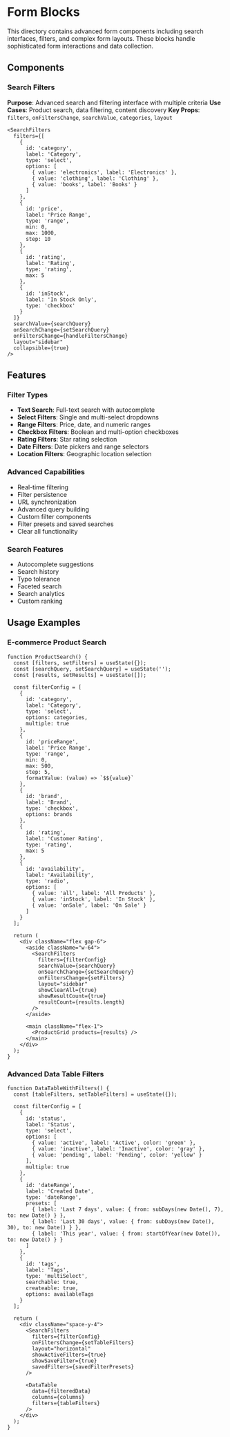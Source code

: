 # Form Blocks

This directory contains advanced form components including search interfaces, filters, and complex form layouts. These blocks handle sophisticated form interactions and data collection.

## Components

### Search Filters

**Purpose**: Advanced search and filtering interface with multiple criteria
**Use Cases**: Product search, data filtering, content discovery
**Key Props**: `filters`, `onFiltersChange`, `searchValue`, `categories`, `layout`

```tsx
<SearchFilters
  filters={[
    {
      id: 'category',
      label: 'Category',
      type: 'select',
      options: [
        { value: 'electronics', label: 'Electronics' },
        { value: 'clothing', label: 'Clothing' },
        { value: 'books', label: 'Books' }
      ]
    },
    {
      id: 'price',
      label: 'Price Range',
      type: 'range',
      min: 0,
      max: 1000,
      step: 10
    },
    {
      id: 'rating',
      label: 'Rating',
      type: 'rating',
      max: 5
    },
    {
      id: 'inStock',
      label: 'In Stock Only',
      type: 'checkbox'
    }
  ]}
  searchValue={searchQuery}
  onSearchChange={setSearchQuery}
  onFiltersChange={handleFiltersChange}
  layout="sidebar"
  collapsible={true}
/>
```

## Features

### Filter Types

- **Text Search**: Full-text search with autocomplete
- **Select Filters**: Single and multi-select dropdowns
- **Range Filters**: Price, date, and numeric ranges
- **Checkbox Filters**: Boolean and multi-option checkboxes
- **Rating Filters**: Star rating selection
- **Date Filters**: Date pickers and range selectors
- **Location Filters**: Geographic location selection

### Advanced Capabilities

- Real-time filtering
- Filter persistence
- URL synchronization
- Advanced query building
- Custom filter components
- Filter presets and saved searches
- Clear all functionality

### Search Features

- Autocomplete suggestions
- Search history
- Typo tolerance
- Faceted search
- Search analytics
- Custom ranking

## Usage Examples

### E-commerce Product Search

```tsx
function ProductSearch() {
  const [filters, setFilters] = useState({});
  const [searchQuery, setSearchQuery] = useState('');
  const [results, setResults] = useState([]);

  const filterConfig = [
    {
      id: 'category',
      label: 'Category',
      type: 'select',
      options: categories,
      multiple: true
    },
    {
      id: 'priceRange',
      label: 'Price Range',
      type: 'range',
      min: 0,
      max: 500,
      step: 5,
      formatValue: (value) => `$${value}`
    },
    {
      id: 'brand',
      label: 'Brand',
      type: 'checkbox',
      options: brands
    },
    {
      id: 'rating',
      label: 'Customer Rating',
      type: 'rating',
      max: 5
    },
    {
      id: 'availability',
      label: 'Availability',
      type: 'radio',
      options: [
        { value: 'all', label: 'All Products' },
        { value: 'inStock', label: 'In Stock' },
        { value: 'onSale', label: 'On Sale' }
      ]
    }
  ];

  return (
    <div className="flex gap-6">
      <aside className="w-64">
        <SearchFilters
          filters={filterConfig}
          searchValue={searchQuery}
          onSearchChange={setSearchQuery}
          onFiltersChange={setFilters}
          layout="sidebar"
          showClearAll={true}
          showResultCount={true}
          resultCount={results.length}
        />
      </aside>

      <main className="flex-1">
        <ProductGrid products={results} />
      </main>
    </div>
  );
}
```

### Advanced Data Table Filters

```tsx
function DataTableWithFilters() {
  const [tableFilters, setTableFilters] = useState({});

  const filterConfig = [
    {
      id: 'status',
      label: 'Status',
      type: 'select',
      options: [
        { value: 'active', label: 'Active', color: 'green' },
        { value: 'inactive', label: 'Inactive', color: 'gray' },
        { value: 'pending', label: 'Pending', color: 'yellow' }
      ],
      multiple: true
    },
    {
      id: 'dateRange',
      label: 'Created Date',
      type: 'dateRange',
      presets: [
        { label: 'Last 7 days', value: { from: subDays(new Date(), 7), to: new Date() } },
        { label: 'Last 30 days', value: { from: subDays(new Date(), 30), to: new Date() } },
        { label: 'This year', value: { from: startOfYear(new Date()), to: new Date() } }
      ]
    },
    {
      id: 'tags',
      label: 'Tags',
      type: 'multiSelect',
      searchable: true,
      createable: true,
      options: availableTags
    }
  ];

  return (
    <div className="space-y-4">
      <SearchFilters
        filters={filterConfig}
        onFiltersChange={setTableFilters}
        layout="horizontal"
        showActiveFilters={true}
        showSaveFilter={true}
        savedFilters={savedFilterPresets}
      />

      <DataTable
        data={filteredData}
        columns={columns}
        filters={tableFilters}
      />
    </div>
  );
}
```
